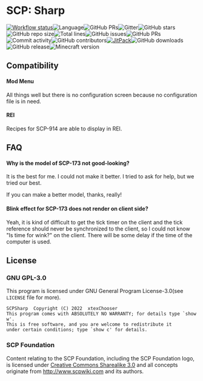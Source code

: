 # SCP: Sharp

[![Workflow status](https://img.shields.io/github/workflow/status/xtexChooser/scp-sharp/Build/main?style=flat-square&logo=github-actions)](https://github.com/xtexChooser/scp-sharp/actions)![Language](https://img.shields.io/badge/language-kotlin-%237f52ff?style=flat-square&logo=kotlin)![GitHub PRs](https://img.shields.io/badge/license-AGPL--3.0-informational?style=flat-square)![Gitter](https://img.shields.io/gitter/room/xtexChooser/scp-sharp?style=flat-square&logo=gitter)![GitHub stars](https://img.shields.io/github/stars/xtexChooser/scp-sharp?logo=github&style=flat-square)![GitHub repo size](https://img.shields.io/github/repo-size/xtexChooser/scp-sharp?style=flat-square)![Total lines](https://img.shields.io/tokei/lines/github/xtexChooser/scp-sharp?style=flat-square)![GitHub issues](https://img.shields.io/github/issues/xtexChooser/scp-sharp?style=flat-square)![GitHub PRs](https://img.shields.io/github/issues-pr/xtexChooser/scp-sharp?style=flat-square)![Commit activity](https://img.shields.io/github/commit-activity/m/xtexChooser/scp-sharp?style=flat-square)![GitHub contributors](https://img.shields.io/github/contributors/xtexChooser/scp-sharp?style=flat-square)[![JitPack](https://img.shields.io/jitpack/v/github/xtexChooser/scp-sharp?style=flat-square)](https://jitpack.io/#xtexChooser/scp-sharp)![GitHub downloads](https://img.shields.io/github/downloads/xtexChooser/scp-sharp/total?logo=github&style=flat-square)![GitHub release](https://img.shields.io/github/v/release/xtexChooser/scp-sharp?display_name=tag&include_prereleases&logo=github&style=flat-square)![Minecraft version](https://img.shields.io/badge/minecraft-1.18.1-brightgreen?style=flat-square&logo=mojang-studios)

## Compatibility

#### Mod Menu

All things well but there is no configuration screen because no configuration file is in need.

#### REI

Recipes for SCP-914 are able to display in REI.

## FAQ

#### Why is the model of SCP-173 not good-looking?

It is the best for me. I could not make it better. I tried to ask for help, but we tried our best.

If you can make a better model, thanks, really!

#### Blink effect for SCP-173 does not render on client side?

Yeah, it is kind of difficult to get the tick timer on the client and the tick reference should never be synchronized to the client, so I could not know "Is time for wink?" on the client. There will be some delay if the time of the computer is used.

## License

### GNU GPL-3.0

This program is licensed under GNU General Program License-3.0(see `LICENSE` file for more).

```
SCPSharp  Copyright (C) 2022  xtexChooser
This program comes with ABSOLUTELY NO WARRANTY; for details type `show w'.
This is free software, and you are welcome to redistribute it
under certain conditions; type `show c' for details.
```

### SCP Foundation

Content relating to the SCP Foundation, including the SCP Foundation logo, is licensed under [Creative Commons Sharealike 3.0](https://creativecommons.org/licenses/by-sa/3.0/) and all concepts originate from http://www.scpwiki.com and its authors.
